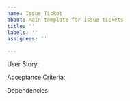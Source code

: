 ```yaml
---
name: Issue Ticket
about: Main template for issue tickets
title: ''
labels: ''
assignees: ''

---
```


User Story:

Acceptance Criteria:

Dependencies:
